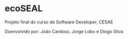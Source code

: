# ecoSEAL

Projeto final do curso de Software Developer, CESAE



Dsenvolvido por: João Cardoso, Jorge Lobo e Diogo Silva
